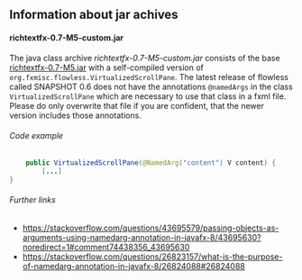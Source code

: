 ## Information about jar achives

#### richtextfx-0.7-M5-custom.jar
The java class archive *richtextfx-0.7-M5-custom.jar* consists of the base [richtextfx-0.7-M5.jar](https://github.com/TomasMikula/RichTextFX/releases) with a self-compiled version of `org.fxmisc.flowless.VirtualizedScrollPane`. The latest release of flowless called SNAPSHOT 0.6 does not have the annotations `@namedArgs` in the class `VirtualizedScrollPane` which are necessary to use that class in a fxml file. Please do only overwrite that file if you are confident, that the newer version includes those annotations.

###### Code example
```java
    public VirtualizedScrollPane(@NamedArg("content") V content) {
        [...]
}
```


###### Further links
- https://stackoverflow.com/questions/43695579/passing-objects-as-arguments-using-namedarg-annotation-in-javafx-8/43695630?noredirect=1#comment74438356_43695630
- https://stackoverflow.com/questions/26823157/what-is-the-purpose-of-namedarg-annotation-in-javafx-8/26824088#26824088
